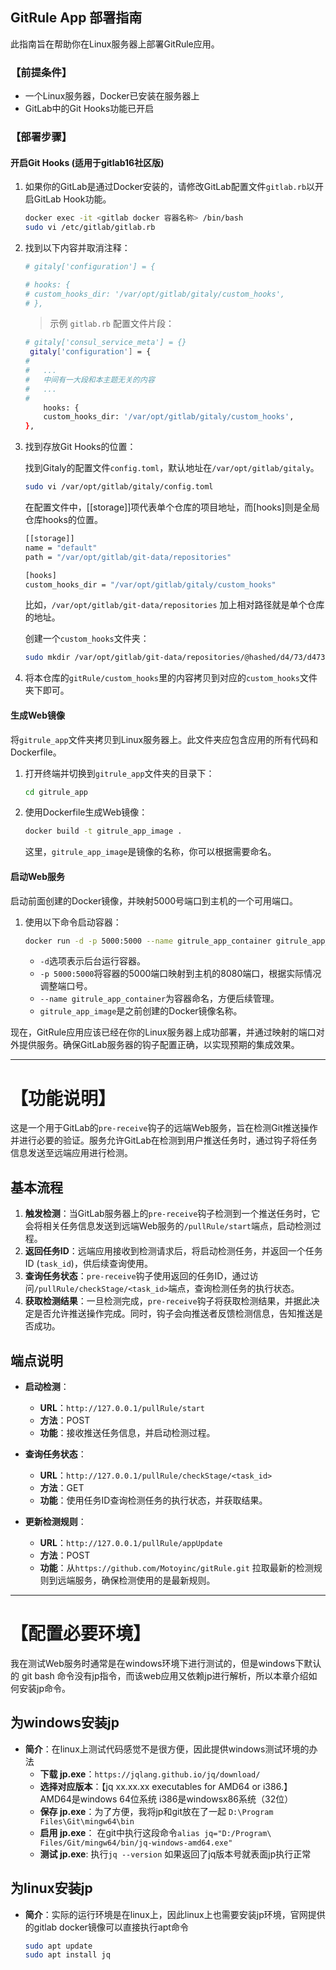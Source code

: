 ## GitRule App 部署指南

此指南旨在帮助你在Linux服务器上部署GitRule应用。

### 【前提条件】

- 一个Linux服务器，Docker已安装在服务器上
- GitLab中的Git Hooks功能已开启

### 【部署步骤】

#### 开启Git Hooks (适用于gitlab16社区版)

1. 如果你的GitLab是通过Docker安装的，请修改GitLab配置文件`gitlab.rb`以开启GitLab Hook功能。

    ```bash
    docker exec -it <gitlab docker 容器名称> /bin/bash
    sudo vi /etc/gitlab/gitlab.rb
    ```

2. 找到以下内容并取消注释：

    ```bash
    # gitaly['configuration'] = {
    ```

    ```bash
    # hooks: {
    # custom_hooks_dir: '/var/opt/gitlab/gitaly/custom_hooks',
    # },
    ```

    > 示例 `gitlab.rb` 配置文件片段：

    ```bash
    # gitaly['consul_service_meta'] = {}
     gitaly['configuration'] = {
    #
    #   ...
    #   中间有一大段和本主题无关的内容
    #   ...
    #   
        hooks: {
        custom_hooks_dir: '/var/opt/gitlab/gitaly/custom_hooks',
    },
    ```

3. 找到存放Git Hooks的位置：

    找到Gitaly的配置文件`config.toml`，默认地址在`/var/opt/gitlab/gitaly`。

    ```bash
    sudo vi /var/opt/gitlab/gitaly/config.toml
    ```

    在配置文件中，[[storage]]项代表单个仓库的项目地址，而[hooks]则是全局仓库hooks的位置。

    ```bash
    [[storage]]
    name = "default"
    path = "/var/opt/gitlab/git-data/repositories"

    [hooks]
    custom_hooks_dir = "/var/opt/gitlab/gitaly/custom_hooks"
    ```

    比如，`/var/opt/gitlab/git-data/repositories` 加上相对路径就是单个仓库的地址。

    创建一个`custom_hooks`文件夹：

    ```bash
    sudo mkdir /var/opt/gitlab/git-data/repositories/@hashed/d4/73/d47353d0c07d8b6c5f59718b9b51f90de3a2301965e16eee0a3a666ec13ab35.git/custom_hooks
    ```

4. 将本仓库的`gitRule/custom_hooks`里的内容拷贝到对应的`custom_hooks`文件夹下即可。

#### 生成Web镜像

将`gitrule_app`文件夹拷贝到Linux服务器上。此文件夹应包含应用的所有代码和Dockerfile。

1. 打开终端并切换到`gitrule_app`文件夹的目录下：

    ```bash
    cd gitrule_app
    ```

2. 使用Dockerfile生成Web镜像：

    ```bash
    docker build -t gitrule_app_image .
    ```

   这里，`gitrule_app_image`是镜像的名称，你可以根据需要命名。

#### 启动Web服务

启动前面创建的Docker镜像，并映射5000号端口到主机的一个可用端口。

1. 使用以下命令启动容器：

    ```bash
    docker run -d -p 5000:5000 --name gitrule_app_container gitrule_app_image
    ```

   - `-d`选项表示后台运行容器。
   - `-p 5000:5000`将容器的5000端口映射到主机的8080端口，根据实际情况调整端口号。
   - `--name gitrule_app_container`为容器命名，方便后续管理。
   - `gitrule_app_image`是之前创建的Docker镜像名称。

现在，GitRule应用应该已经在你的Linux服务器上成功部署，并通过映射的端口对外提供服务。确保GitLab服务器的钩子配置正确，以实现预期的集成效果。

-----

# 【功能说明】

这是一个用于GitLab的`pre-receive`钩子的远端Web服务，旨在检测Git推送操作并进行必要的验证。服务允许GitLab在检测到用户推送任务时，通过钩子将任务信息发送至远端应用进行检测。

## 基本流程

1. **触发检测**：当GitLab服务器上的`pre-receive`钩子检测到一个推送任务时，它会将相关任务信息发送到远端Web服务的`/pullRule/start`端点，启动检测过程。
2. **返回任务ID**：远端应用接收到检测请求后，将启动检测任务，并返回一个任务ID (`task_id`)，供后续查询使用。
3. **查询任务状态**：`pre-receive`钩子使用返回的任务ID，通过访问`/pullRule/checkStage/<task_id>`端点，查询检测任务的执行状态。
4. **获取检测结果**：一旦检测完成，`pre-receive`钩子将获取检测结果，并据此决定是否允许推送操作完成。同时，钩子会向推送者反馈检测信息，告知推送是否成功。

## 端点说明

- **启动检测**：
  - **URL**：`http://127.0.0.1/pullRule/start`
  - **方法**：POST
  - **功能**：接收推送任务信息，并启动检测过程。

- **查询任务状态**：
  - **URL**：`http://127.0.0.1/pullRule/checkStage/<task_id>`
  - **方法**：GET
  - **功能**：使用任务ID查询检测任务的执行状态，并获取结果。

- **更新检测规则**：
  - **URL**：`http://127.0.0.1/pullRule/appUpdate`
  - **方法**：POST
  - **功能**：从`https://github.com/Motoyinc/gitRule.git` 拉取最新的检测规则到远端服务，确保检测使用的是最新规则。

-----

# 【配置必要环境】

我在测试Web服务时通常是在windows环境下进行测试的，但是windows下默认的 git bash 命令没有jp指令，而该web应用又依赖jp进行解析，所以本章介绍如何安装jp命令。

## 为windows安装jp

- **简介**：在linux上测试代码感觉不是很方便，因此提供windows测试环境的办法
  - **下载 jp.exe**：`https://jqlang.github.io/jq/download/`
  - **选择对应版本**：【jq xx.xx.xx executables for AMD64 or i386.】 AMD64是windows 64位系统 i386是windowsx86系统（32位）
  - **保存 jp.exe**：为了方便，我将jp和git放在了一起 `D:\Program Files\Git\mingw64\bin`
  - **启用 jp.exe**： 在git中执行这段命令`alias jq="D:/Program\ Files/Git/mingw64/bin/jq-windows-amd64.exe"`
  - **测试 jp.exe**: 执行`jq --version` 如果返回了jq版本号就表面jp执行正常

## 为linux安装jp
- **简介**：实际的运行环境是在linux上，因此linux上也需要安装jp环境，官网提供的gitlab docker镜像可以直接执行apt命令
    ```bash
    sudo apt update
    sudo apt install jq
    ```